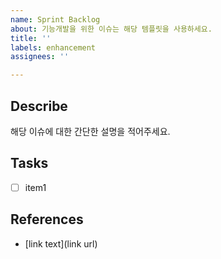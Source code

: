 ```yaml
---
name: Sprint Backlog
about: 기능개발을 위한 이슈는 해당 템플릿을 사용하세요.
title: ''
labels: enhancement
assignees: ''

---
```


## Describe

해당 이슈에 대한 간단한 설명을 적어주세요.

## Tasks
- [ ] item1


## References
- [link text](link url)
